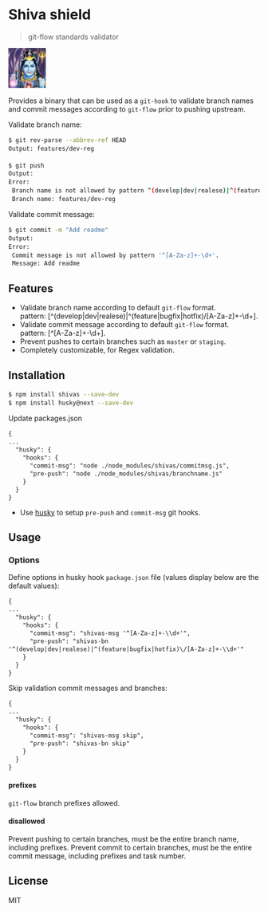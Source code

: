# Shiva shield
> git-flow standards validator

![](shiva.gif)

Provides a binary that can be used as a `git-hook` to validate branch names and commit messages according to `git-flow` prior to pushing upstream. 

Validate branch name:
```sh
$ git rev-parse --abbrev-ref HEAD
Output: features/dev-reg
  
$ git push
Output:
Error:
 Branch name is not allowed by pattern ^(develop|dev|realese)|^(feature|bugfix|hotfix)/[A-Za-z]+-\d+.
 Branch name: features/dev-reg
```

Validate commit message:
```sh
$ git commit -m "Add readme"
Output:
Error:
 Commit message is not allowed by pattern '^[A-Za-z]+-\d+'.
 Message: Add readme
```


## Features

- Validate branch name according to default `git-flow` format. <br>
  pattern: [^(develop|dev|realese)|^(feature|bugfix|hotfix)\/[A-Za-z]+-\\d+].
- Validate commit message according to default `git-flow` format. <br>
  pattern: [^[A-Za-z]+-\\d+].
- Prevent pushes to certain branches such as `master` or `staging`.
- Completely customizable, for Regex validation.

## Installation

```sh
$ npm install shivas --save-dev
$ npm install husky@next --save-dev
```

Update packages.json
```
{
...
  "husky": {
    "hooks": {
      "commit-msg": "node ./node_modules/shivas/commitmsg.js",
      "pre-push": "node ./node_modules/shivas/branchname.js"
    }
  }
}
```

- Use [husky](http://npm.im/husky) to setup `pre-push` and `commit-msg` git hooks.


## Usage

### Options

Define options in husky hook `package.json` file (values display below are the default values):

```
{
...
  "husky": {
    "hooks": {
      "commit-msg": "shivas-msg '^[A-Za-z]+-\\d+'",
      "pre-push": "shivas-bn '^(develop|dev|realese)|^(feature|bugfix|hotfix)\/[A-Za-z]+-\\d+'"
    }
  }
}
```

Skip validation commit messages and branches:

```
{
...
  "husky": {
    "hooks": {
      "commit-msg": "shivas-msg skip",
      "pre-push": "shivas-bn skip"
    }
  }
}
```

#### prefixes

`git-flow` branch prefixes allowed. 

#### disallowed

Prevent pushing to certain branches, must be the entire branch name, including prefixes.
Prevent commit to certain branches, must be the entire commit message, including prefixes and task number.

## License

MIT
